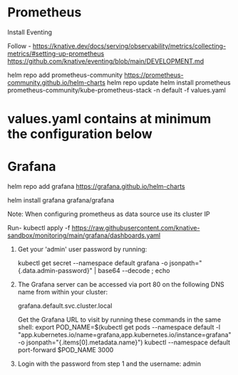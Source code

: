 # Prometheus

Install Eventing

Follow - https://knative.dev/docs/serving/observability/metrics/collecting-metrics/#setting-up-prometheus
https://github.com/knative/eventing/blob/main/DEVELOPMENT.md

helm repo add prometheus-community https://prometheus-community.github.io/helm-charts
helm repo update
helm install prometheus prometheus-community/kube-prometheus-stack -n default -f values.yaml
# values.yaml contains at minimum the configuration below



# Grafana 

helm repo add grafana https://grafana.github.io/helm-charts

helm install grafana grafana/grafana

Note: When configuring prometheus as data source use its cluster IP

Run- kubectl apply -f https://raw.githubusercontent.com/knative-sandbox/monitoring/main/grafana/dashboards.yaml


1. Get your 'admin' user password by running:

   kubectl get secret --namespace default grafana -o jsonpath="{.data.admin-password}" | base64 --decode ; echo

2. The Grafana server can be accessed via port 80 on the following DNS name from within your cluster:

   grafana.default.svc.cluster.local

   Get the Grafana URL to visit by running these commands in the same shell:
   export POD_NAME=$(kubectl get pods --namespace default -l "app.kubernetes.io/name=grafana,app.kubernetes.io/instance=grafana" -o jsonpath="{.items[0].metadata.name}")
   kubectl --namespace default port-forward $POD_NAME 3000

3. Login with the password from step 1 and the username: admin
